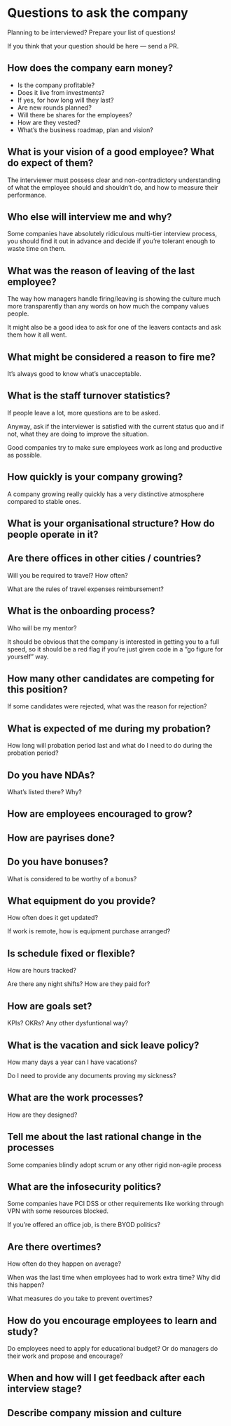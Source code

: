 # Questions to ask the company

Planning to be interviewed? Prepare your list of questions!

If you think that your question should be here — send a PR.

## How does the company earn money?

- Is the company profitable?
- Does it live from investments?
- If yes, for how long will they last?
- Are new rounds planned?
- Will there be shares for the employees?
- How are they vested?
- What’s the business roadmap, plan and vision?

## What is your vision of a good employee? What do expect of them?

The interviewer must possess clear and non-contradictory understanding of what the employee should and shouldn’t do, and how to measure their performance.

## Who else will interview me and why?

Some companies have absolutely ridiculous multi-tier interview process, you should find it out in advance and decide if you’re tolerant enough to waste time on them.

## What was the reason of leaving of the last employee?

The way how managers handle firing/leaving is showing the culture much more transparently than any words on how much the company values people.

It might also be a good idea to ask for one of the leavers contacts and ask them how it all went.

## What might be considered a reason to fire me?

It’s always good to know what’s unacceptable.

## What is the staff turnover statistics?

If people leave a lot, more questions are to be asked.

Anyway, ask if the interviewer is satisfied with the current status quo and if not, what they are doing to improve the situation.

Good companies try to make sure employees work as long and productive as possible.

## How quickly is your company growing?

A company growing really quickly has a very distinctive atmosphere compared to stable ones.

## What is your organisational structure? How do people operate in it?

## Are there offices in other cities / countries?

Will you be required to travel? How often?

What are the rules of travel expenses reimbursement?

## What is the onboarding process?

Who will be my mentor?

It should be obvious that the company is interested in getting you to a full speed, so it should be a red flag if you’re just given code in a “go figure for yourself” way.

## How many other candidates are competing for this position?

If some candidates were rejected, what was the reason for rejection?

## What is expected of me during my probation?

How long will probation period last and what do I need to do during the probation period?

## Do you have NDAs?

What’s listed there? Why?

## How are employees encouraged to grow?

## How are payrises done?

## Do you have bonuses?

What is considered to be worthy of a bonus?

## What equipment do you provide?

How often does it get updated?

If work is remote, how is equipment purchase arranged?

## Is schedule fixed or flexible?

How are hours tracked?

Are there any night shifts? How are they paid for?

## How are goals set?

KPIs? OKRs? Any other dysfuntional way?

## What is the vacation and sick leave policy?

How many days a year can I have vacations?

Do I need to provide any documents proving my sickness?

## What are the work processes?

How are they designed?

## Tell me about the last rational change in the processes

Some companies blindly adopt scrum or any other rigid non-agile process

## What are the infosecurity politics?

Some companies have PCI DSS or other requirements like working through VPN with some resources blocked.

If you’re offered an office job, is there BYOD politics?

## Are there overtimes?

How often do they happen on average?

When was the last time when employees had to work extra time? Why did this happen?

What measures do you take to prevent overtimes?

## How do you encourage employees to learn and study?

Do employees need to apply for educational budget? Or do managers do their work and propose and encourage?

## When and how will I get feedback after each interview stage?

## Describe company mission and culture

